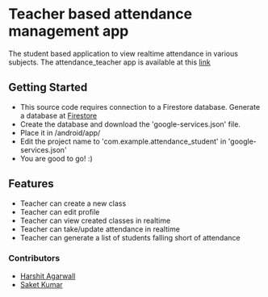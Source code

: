 # Teacher based attendance management app

The student based application to view realtime attendance in various subjects. The attendance_teacher app is available at this [link](https://github.com/harshwall/attendance_student)

## Getting Started

- This source code requires connection to a Firestore database. Generate a database at [Firestore](https://console.firebase.google.com)
- Create the database and download the 'google-services.json' file.
- Place it in /android/app/
- Edit the project name to 'com.example.attendance_student' in 'google-services.json'
- You are good to go! :)

## Features
- Teacher can create a new class
- Teacher can edit profile
- Teacher can view created classes in realtime
- Teacher can take/update attendance in realtime
- Teacher can generate a list of students falling short of attendance

### Contributors
- [Harshit Agarwall](https://github.com/harshwall)
- [Saket Kumar](https://github.com/saket1999)
